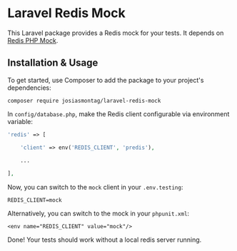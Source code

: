 # Laravel Redis Mock

This Laravel package provides a Redis mock for your tests. It depends on [Redis PHP Mock](https://github.com/M6Web/RedisMock).


## Installation & Usage


To get started, use Composer to add the package to your project's dependencies:
```
composer require josiasmontag/laravel-redis-mock
```



In `config/database.php`, make the Redis client configurable via environment variable:

```php
'redis' => [

    'client' => env('REDIS_CLIENT', 'predis'),

    ...
    
],
```

Now, you can switch to the `mock` client in your `.env.testing`:
```
REDIS_CLIENT=mock
```
Alternatively, you can switch to the mock in your `phpunit.xml`:
```
<env name="REDIS_CLIENT" value="mock"/>
```
Done! Your tests should work without a local redis server running.

